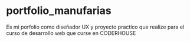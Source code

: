 # portfolio_manufarias
Es mi porfolio como diseñador UX y proyecto practico que realize para el curso de desarrollo web que curse en CODERHOUSE
